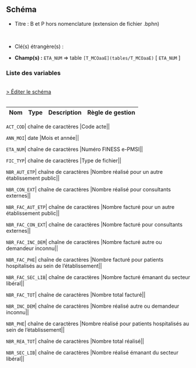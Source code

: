 ## Schéma


- Titre : B et P hors nomenclature (extension de fichier .bphn)
<br />



- Clé(s) étrangère(s) : <br />

- **Champ(s) :** `ETA_NUM`
  => table `[T_MCOaaE](tables/T_MCOaaE)` [ `ETA_NUM` ]<br />

 
### Liste des variables
<br />
<div>
    <a href="https://gitlab.com/healthdatahub/applications-du-hdh/schema-snds/-/tree/master/schemas/PMSI MCO/T_SUPaaBPHN.json"
       target="_blank" rel="noopener noreferrer">> Éditer le schéma</a>
</div>
<br />

Nom | Type | Description | Règle de gestion
-|-|-|-



`ACT_COD`| chaîne de caractères |Code acte||

`ANN_MOI`| date |Mois et année||

`ETA_NUM`| chaîne de caractères |Numéro FINESS e-PMSI||

`FIC_TYP`| chaîne de caractères |Type de fichier||

`NBR_AUT_ETP`| chaîne de caractères |Nombre réalisé pour un autre établissement public||

`NBR_CON_EXT`| chaîne de caractères |Nombre réalisé pour consultants externes||

`NBR_FAC_AUT_ETP`| chaîne de caractères |Nombre facturé pour un autre établissement public||

`NBR_FAC_CON_EXT`| chaîne de caractères |Nombre facturé pour consultants externes||

`NBR_FAC_INC_DEM`| chaîne de caractères |Nombre facturé autre ou demandeur inconnu||

`NBR_FAC_PHE`| chaîne de caractères |Nombre facturé pour patients hospitalisés au sein de l’établissement||

`NBR_FAC_SEC_LIB`| chaîne de caractères |Nombre facturé  émanant du secteur libéral||

`NBR_FAC_TOT`| chaîne de caractères |Nombre total facturé||

`NBR_INC_DEM`| chaîne de caractères |Nombre réalisé autre ou demandeur inconnu||

`NBR_PHE`| chaîne de caractères |Nombre réalisé pour  patients hospitalisés au sein de l’établissement||

`NBR_REA_TOT`| chaîne de caractères |Nombre total réalisé||

`NBR_SEC_LIB`| chaîne de caractères |Nombre réalisé émanant du secteur libéral||
